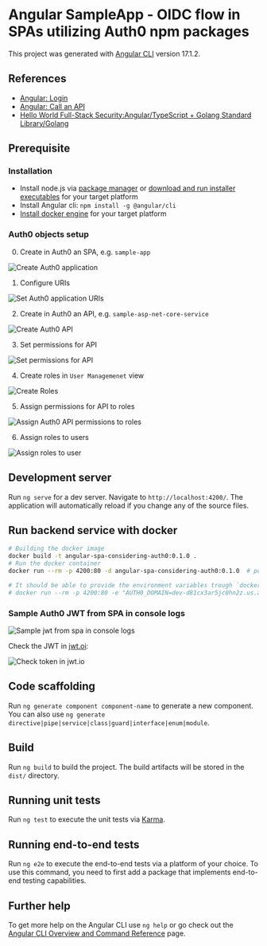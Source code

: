 # Angular SampleApp - OIDC flow in SPAs utilizing Auth0 npm packages

This project was generated with [Angular CLI](https://github.com/angular/angular-cli) version 17.1.2.

## References

- [Angular: Login](https://auth0.com/docs/quickstart/spa/angular/01-login)
- [Angular: Call an API](https://auth0.com/docs/quickstart/spa/angular/02-calling-an-api)
- [Hello World Full-Stack Security:Angular/TypeScript + Golang Standard Library/Golang](https://developer.auth0.com/resources/code-samples/full-stack/hello-world/basic-role-based-access-control/spa/angular-typescript/standard-library-golang)

## Prerequisite

### Installation

- Install node.js via [package manager](https://nodejs.org/en/download/package-manager) or [download and run installer executables](https://nodejs.org/en) for your target platform
- Install Angular cli: `npm install -g @angular/cli`
- [Install docker engine](https://docs.docker.com/engine/install/) for your target platform

### Auth0 objects setup

0. Create in Auth0 an SPA, e.g. `sample-app`

![Create Auth0 application](./images/create-auth0-application.PNG)

1. Configure URIs

![Set Auth0 application URIs](./images/set-application-uris.PNG)

2. Create in Auth0 an API, e.g. `sample-asp-net-core-service`

![Create Auth0 API](./images/create-auth0-api.PNG)

3. Set permissions for API

![Set permissions for API](./images/set-permissions-for-api.PNG)

4. Create roles in `User Managemenet` view

![Create Roles](./images/create-roles.PNG)

5. Assign permissions for API to roles 

![Assign Auth0 API permissions to roles](./images/assign-api-permissions-to-roles.PNG)

6. Assign roles to users

![Assign roles to user](./images/assign-roles-to-user.PNG)

## Development server

Run `ng serve` for a dev server. Navigate to `http://localhost:4200/`. The application will automatically reload if you change any of the source files.

## Run backend service with docker

```sh
# Building the docker image
docker build -t angular-spa-considering-auth0:0.1.0 .
# Run the docker container
docker run --rm -p 4200:80 -d angular-spa-considering-auth0:0.1.0  # port needs to match redirect URIs of Auth0 application

# It should be able to provide the environment variables trough `docker run`. The need of the @types/node npm package in order to make process.env accessible  . We're not considering this here tough. The cdocker run command should be executed the following way then: 
# docker run --rm -p 4200:80 -e "AUTH0_DOMAIN=dev-d81cx3ar5jc0hn2z.us.auth0.com" -e "AUTH0_CLIENT_ID=N7nDGcMjEwUSSn1RZjhSTPk59zUfWThK" -e "AUTH0_AUDIENCE=https://quickstart/api" -d angular-spa-considering-auth0:0.1.0  # port needs to match redirect URIs of Auth0 application

```

### Sample Auth0 JWT from SPA in console logs

![Sample jwt from spa in console logs](./images/sample-jwt-from-spa-in-console-logs.PNG)

Check the JWT in [jwt.oi](https://jwt.io/):

![Check token in jwt.io](./images/check-token-in-jwt-io.PNG)

## Code scaffolding

Run `ng generate component component-name` to generate a new component. You can also use `ng generate directive|pipe|service|class|guard|interface|enum|module`.

## Build

Run `ng build` to build the project. The build artifacts will be stored in the `dist/` directory.

## Running unit tests

Run `ng test` to execute the unit tests via [Karma](https://karma-runner.github.io).

## Running end-to-end tests

Run `ng e2e` to execute the end-to-end tests via a platform of your choice. To use this command, you need to first add a package that implements end-to-end testing capabilities.

## Further help

To get more help on the Angular CLI use `ng help` or go check out the [Angular CLI Overview and Command Reference](https://angular.io/cli) page.
